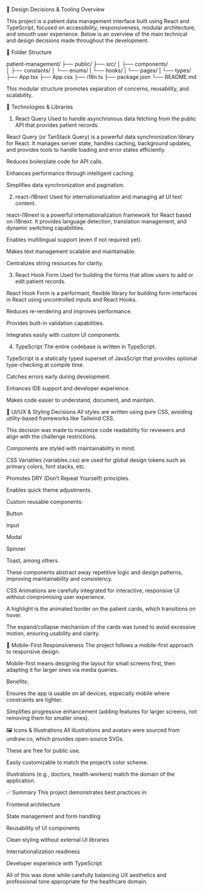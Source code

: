 🧠 Design Decisions & Tooling Overview

This project is a patient data management interface built using React and TypeScript, focused on accessibility, responsiveness, modular architecture, and smooth user experience. Below is an overview of the main technical and design decisions made throughout the development.

📁 Folder Structure

patient-management/
├── public/
├── src/
│   ├── components/     
│   ├── constants/
│   └── enums/
|   └── hooks/
|   └── pages/
|   └── types/
├── App.tsx
├── App.css
├── i18n.ts
├── package.json
└── README.md

This modular structure promotes separation of concerns, reusability, and scalability.

🔧 Technologies & Libraries
1. React Query
Used to handle asynchronous data fetching from the public API that provides patient records.

React Query (or TanStack Query) is a powerful data synchronization library for React. It manages server state, handles caching, background updates, and provides tools to handle loading and error states efficiently.

Reduces boilerplate code for API calls.

Enhances performance through intelligent caching.

Simplifies data synchronization and pagination.

2. react-i18next
Used for internationalization and managing all UI text content.

react-i18next is a powerful internationalization framework for React based on i18next. It provides language detection, translation management, and dynamic switching capabilities.

Enables multilingual support (even if not required yet).

Makes text management scalable and maintainable.

Centralizes string resources for clarity.

3. React Hook Form
Used for building the forms that allow users to add or edit patient records.

React Hook Form is a performant, flexible library for building form interfaces in React using uncontrolled inputs and React Hooks.

Reduces re-rendering and improves performance.

Provides built-in validation capabilities.

Integrates easily with custom UI components.

4. TypeScript
The entire codebase is written in TypeScript.

TypeScript is a statically typed superset of JavaScript that provides optional type-checking at compile time.

Catches errors early during development.

Enhances IDE support and developer experience.

Makes code easier to understand, document, and maintain.

🎨 UI/UX & Styling Decisions
All styles are written using pure CSS, avoiding utility-based frameworks like Tailwind CSS.

This decision was made to maximize code readability for reviewers and align with the challenge restrictions.

Components are styled with maintainability in mind.

CSS Variables (variables.css) are used for global design tokens such as primary colors, font stacks, etc.

Promotes DRY (Don’t Repeat Yourself) principles.

Enables quick theme adjustments.

Custom reusable components:

Button

Input

Modal

Spinner

Toast, among others.

These components abstract away repetitive logic and design patterns, improving maintainability and consistency.

CSS Animations are carefully integrated for interactive, responsive UI without compromising user experience.

A highlight is the animated border on the patient cards, which transitions on hover.

The expand/collapse mechanism of the cards was tuned to avoid excessive motion, ensuring usability and clarity.

📱 Mobile-First Responsiveness
The project follows a mobile-first approach to responsive design.

Mobile-first means designing the layout for small screens first, then adapting it for larger ones via media queries.

Benefits:

Ensures the app is usable on all devices, especially mobile where constraints are tighter.

Simplifies progressive enhancement (adding features for larger screens, not removing them for smaller ones).

🖼️ Icons & Illustrations
All illustrations and avatars were sourced from undraw.co, which provides open-source SVGs.

These are free for public use.

Easily customizable to match the project’s color scheme.

Illustrations (e.g., doctors, health workers) match the domain of the application.

✅ Summary
This project demonstrates best practices in:

Frontend architecture

State management and form handling

Reusability of UI components

Clean styling without external UI libraries

Internationalization readiness

Developer experience with TypeScript

All of this was done while carefully balancing UX aesthetics and professional tone appropriate for the healthcare domain.